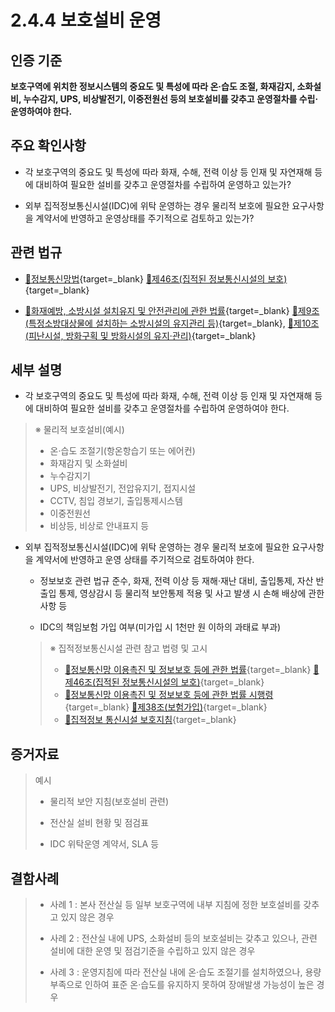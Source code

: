 # 2.4.4 보호설비 운영

## 인증 기준

**보호구역에 위치한 정보시스템의 중요도 및 특성에 따라 온·습도 조절, 화재감지, 소화설비, 누수감지, UPS, 비상발전기, 이중전원선 등의 보호설비를 갖추고 운영절차를 수립·운영하여야 한다.**

## 주요 확인사항

- 각 보호구역의 중요도 및 특성에 따라 화재, 수해, 전력 이상 등 인재 및 자연재해 등에 대비하여 필요한 설비를 갖추고 운영절차를 수립하여 운영하고 있는가?

- 외부 집적정보통신시설(IDC)에 위탁 운영하는 경우 물리적 보호에 필요한 요구사항을 계약서에 반영하고 운영상태를 주기적으로 검토하고 있는가?

## 관련 법규

- [🔗정보통신망법][정보통신망법 제46조]{target=_blank} [🔗제46조(집적된 정보통신시설의 보호)][정보통신망법 제46조 부분]{target=_blank}

- [🔗화재예방, 소방시설 설치유지 및 안전관리에 관한 법률][소방시설법 제9조]{target=_blank} [🔗제9조(특정소방대상물에 설치하는 소방시설의 유지관리 등)][소방시설법 제9조 부분]{target=_blank}, [🔗제10조(피난시설, 방화구획 및 방화시설의 유지·관리)][소방시설법 제10조 부분]{target=_blank}

## 세부 설명

- 각 보호구역의 중요도 및 특성에 따라 화재, 수해, 전력 이상 등 인재 및 자연재해 등에 대비하여 필요한 설비를 갖추고 운영절차를 수립하여 운영하여야 한다.
>
> ※ 물리적 보호설비(예시)
>
> - 온·습도 조절기(항온항습기 또는 에어컨)
> - 화재감지 및 소화설비
> - 누수감지기
> - UPS, 비상발전기, 전압유지기, 접지시설
> - CCTV, 침입 경보기, 출입통제시스템
> - 이중전원선
> - 비상등, 비상로 안내표지 등

- 외부 집적정보통신시설(IDC)에 위탁 운영하는 경우 물리적 보호에 필요한 요구사항을 계약서에 반영하고 운영 상태를 주기적으로 검토하여야 한다.

    - 정보보호 관련 법규 준수, 화재, 전력 이상 등 재해·재난 대비, 출입통제, 자산 반출입 통제, 영상감시 등 물리적 보안통제 적용 및 사고 발생 시 손해 배상에 관한 사항 등

    - IDC의 책임보험 가입 여부(미가입 시 1천만 원 이하의 과태료 부과)
    >
    > ※ 집적정보통신시설 관련 참고 법령 및 고시
    >
    > - [🔗정보통신망 이용촉진 및 정보보호 등에 관한 법률][정보통신망법 제46조]{target=_blank} [🔗제46조(집적된 정보통신시설의 보호)][정보통신망법 제46조 부분]{target=_blank}
    > - [🔗정보통신망 이용촉진 및 정보보호 등에 관한 법률 시행령][정보통신망법 시행령 제38조]{target=_blank} [🔗제38조(보험가입)][정보통신망법 시행령 제38조 부분]{target=_blank}
    > - [🔗집적정보 통신시설 보호지침][집적정보 통신시설 보호지침]{target=_blank}

## 증거자료

> 예시
>
> - 물리적 보안 지침(보호설비 관련)
>
> - 전산실 설비 현황 및 점검표
>
> - IDC 위탁운영 계약서, SLA 등

## 결함사례

> - 사례 1 : 본사 전산실 등 일부 보호구역에 내부 지침에 정한 보호설비를 갖추고 있지 않은 경우
>
> - 사례 2 : 전산실 내에 UPS, 소화설비 등의 보호설비는 갖추고 있으나, 관련 설비에 대한 운영 및 점검기준을 수립하고 있지 않은 경우
>
> - 사례 3 : 운영지침에 따라 전산실 내에 온·습도 조절기를 설치하였으나, 용량 부족으로 인하여 표준 온·습도를 유지하지 못하여 장애발생 가능성이 높은 경우

[정보통신망법 제46조]: https://www.law.go.kr/법령/정보통신망이용촉진및정보보호등에관한법률/(20211209,18201,20210608)/제46조 "정보통신망법 제46조"
[정보통신망법 제46조 부분]: https://www.law.go.kr/법령/정보통신망이용촉진및정보보호등에관한법률/제46조 "정보통신망법 제46조 부분"

[정보통신망법 시행령 제38조]: https://www.law.go.kr/법령/정보통신망이용촉진및정보보호등에관한법률시행령/(20211230,32274,20211228)/제38조 "정보통신망법 시행령 제38조"
[정보통신망법 시행령 제38조 부분]: https://www.law.go.kr/법령/정보통신망이용촉진및정보보호등에관한법률시행령/제38조 "정보통신망법 시행령 제38조 부분"

[집적정보 통신시설 보호지침]: https://www.law.go.kr/행정규칙/집적정보통신시설보호지침 "집적정보 통신시설 보호지침"

[소방시설법 제9조]: https://www.law.go.kr/법령/화재예방,소방시설설치ㆍ유지및안전관리에관한법률/(20210101,17007,20200218)/제9조 "소방시설법 제9조"
[소방시설법 제9조 부분]: https://www.law.go.kr/법령/화재예방,소방시설설치ㆍ유지및안전관리에관한법률/(20210101,17007,20200218)/제9조 "소방시설법 제9조 부분"
[소방시설법 제10조 부분]: https://www.law.go.kr/법령/화재예방,소방시설설치ㆍ유지및안전관리에관한법률/(20210101,17007,20200218)/제10조 "소방시설법 제10조 부분"
